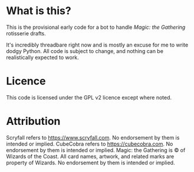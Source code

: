 What is this?
=============

This is the provisional early code for a bot to handle _Magic: the Gathering_ rotisserie drafts.

It's incredibly threadbare right now and is mostly an excuse for me to write dodgy Python. All code is
subject to change, and nothing can be realistically expected to work.


Licence
=======

This code is licensed under the GPL v2 licence except where noted.


Attribution
===========

Scryfall refers to https://www.scryfall.com. No endorsement by them is intended or implied.
CubeCobra refers to https://cubecobra.com. No endorsement by them is intended or implied.
Magic: the Gathering is © of Wizards of the Coast. All card names, artwork, and related marks are property of Wizards. No endorsement by them is intended or implied.